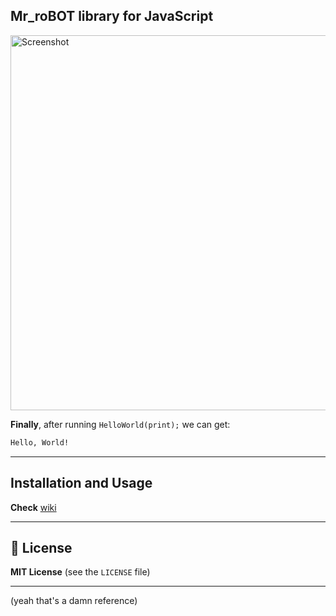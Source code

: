 ## Mr_roBOT library for JavaScript

<p align="left"> <img src="https://media.tenor.com/lZ8VWcg6hl4AAAAM/100.gif" alt="Screenshot" width="600"> </p>

**Finally**, after running `HelloWorld(print);` we can get:
```bash
Hello, World!
```

---

## Installation and Usage

**Check** [wiki](https://github.com/aidendev0/mbot-js/wiki)

---

## 📄 License

**MIT License**  (see the `LICENSE` file)

---

(yeah that's a damn reference)
